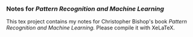 ### Notes for *Pattern Recognition and Machine Learning*
This tex project contains my notes for Christopher Bishop's book *Pattern Recognition and Machine Learning.* Please compile it with XeLaTeX.

